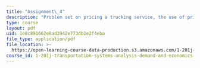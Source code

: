 ```yaml
---
title: "Assignment\_4"
description: "Problem set on pricing a trucking service, the use of pricing to control\_flow on urban expressways, and airline revenue management."
type: course
layout: pdf
uid: 1e8c891662e8ad3942e773db1e2f4eba
file_type: application/pdf
file_location: >-
  https://open-learning-course-data-production.s3.amazonaws.com/1-201j-transportation-systems-analysis-demand-and-economics-fall-2008/1e8c891662e8ad3942e773db1e2f4eba_MIT1_201JF08_hw_4.pdf
course_id: 1-201j-transportation-systems-analysis-demand-and-economics-fall-2008
---
```

